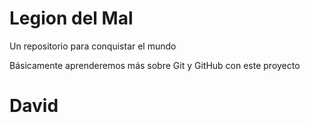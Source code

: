 # Legion del Mal
Un repositorio para conquistar el mundo

Básicamente aprenderemos más sobre Git y GitHub con este proyecto

# David
